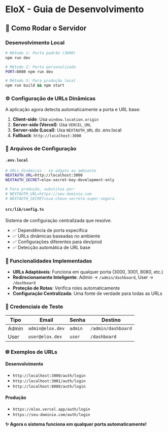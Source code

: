 # EloX - Guia de Desenvolvimento

## 🚀 Como Rodar o Servidor

### Desenvolvimento Local
```bash
# Método 1: Porta padrão (3000)
npm run dev

# Método 2: Porta personalizada
PORT=8080 npm run dev

# Método 3: Para produção local
npm run build && npm start
```

### ⚙️ Configuração de URLs Dinâmicas

A aplicação agora detecta automaticamente a porta e URL base:

1. **Client-side**: Usa `window.location.origin`
2. **Server-side (Vercel)**: Usa `VERCEL_URL`
3. **Server-side (Local)**: Usa `NEXTAUTH_URL` do .env.local
4. **Fallback**: `http://localhost:3000`

### 📝 Arquivos de Configuração

#### `.env.local`
```bash
# URLs dinâmicas - se adapta ao ambiente
NEXTAUTH_URL=http://localhost:3000
NEXTAUTH_SECRET=elox-secret-key-development-only

# Para produção, substitua por:
# NEXTAUTH_URL=https://seu-dominio.com
# NEXTAUTH_SECRET=sua-chave-secreta-super-segura
```

#### `src/lib/config.ts`
Sistema de configuração centralizada que resolve:
- ✅ Dependência de porta específica
- ✅ URLs dinâmicas baseadas no ambiente
- ✅ Configurações diferentes para dev/prod
- ✅ Detecção automática de URL base

### 🔧 Funcionalidades Implementadas

- **URLs Adaptáveis**: Funciona em qualquer porta (3000, 3001, 8080, etc.)
- **Redirecionamento Inteligente**: Admin → `/admin/dashboard`, User → `/dashboard`
- **Proteção de Rotas**: Verifica roles automaticamente
- **Configuração Centralizada**: Uma fonte de verdade para todas as URLs

### 🎯 Credenciais de Teste

| Tipo | Email | Senha | Destino |
|------|-------|-------|---------|
| Admin | `admin@elox.dev` | `admin` | `/admin/dashboard` |
| User | `user@elox.dev` | `user` | `/dashboard` |

### 🌐 Exemplos de URLs

#### Desenvolvimento
- `http://localhost:3000/auth/login`
- `http://localhost:3001/auth/login` 
- `http://localhost:8080/auth/login`

#### Produção
- `https://elox.vercel.app/auth/login`
- `https://seu-dominio.com/auth/login`

**✨ Agora o sistema funciona em qualquer porta automaticamente!**